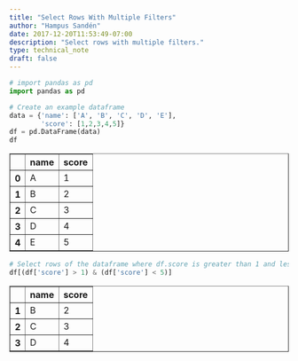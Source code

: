 ```yaml
---
title: "Select Rows With Multiple Filters"
author: "Hampus Sandén"
date: 2017-12-20T11:53:49-07:00
description: "Select rows with multiple filters."
type: technical_note
draft: false
---
```


```python
# import pandas as pd
import pandas as pd
```


```python
# Create an example dataframe
data = {'name': ['A', 'B', 'C', 'D', 'E'], 
        'score': [1,2,3,4,5]}
df = pd.DataFrame(data)
df
```




<div>
<table border="1" class="dataframe">
  <thead>
    <tr style="text-align: right;">
      <th></th>
      <th>name</th>
      <th>score</th>
    </tr>
  </thead>
  <tbody>
    <tr>
      <th>0</th>
      <td>A</td>
      <td>1</td>
    </tr>
    <tr>
      <th>1</th>
      <td>B</td>
      <td>2</td>
    </tr>
    <tr>
      <th>2</th>
      <td>C</td>
      <td>3</td>
    </tr>
    <tr>
      <th>3</th>
      <td>D</td>
      <td>4</td>
    </tr>
    <tr>
      <th>4</th>
      <td>E</td>
      <td>5</td>
    </tr>
  </tbody>
</table>
</div>




```python
# Select rows of the dataframe where df.score is greater than 1 and less and 5
df[(df['score'] > 1) & (df['score'] < 5)]
```




<div>
<table border="1" class="dataframe">
  <thead>
    <tr style="text-align: right;">
      <th></th>
      <th>name</th>
      <th>score</th>
    </tr>
  </thead>
  <tbody>
    <tr>
      <th>1</th>
      <td>B</td>
      <td>2</td>
    </tr>
    <tr>
      <th>2</th>
      <td>C</td>
      <td>3</td>
    </tr>
    <tr>
      <th>3</th>
      <td>D</td>
      <td>4</td>
    </tr>
  </tbody>
</table>
</div>


